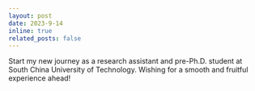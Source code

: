 ```yaml
---
layout: post
date: 2023-9-14
inline: true
related_posts: false
---
```


Start my new journey as a research assistant and pre-Ph.D. student at South China University of Technology. Wishing for a smooth and fruitful experience ahead!